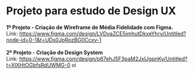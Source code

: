 # Projeto para estudo de Design UX

<b>1º Projeto - Criação de Wireframe de Média Fidelidade com Figma.</b>
<br>
Link: https://www.figma.com/design/LVDvaZCE5imhutDkxeYhrv/Untitled?node-id=0-1&t=UDs0JpRozBG0Ccxv-1
<br>
<br>
<b>2º Projeto - Criação de Design System</b>
<br>
Link: https://www.figma.com/design/p67ehJ5F3paM2JxIJgpnKy/Untitled?t=XlXHtOGbfsRdUWMG-0
oi
